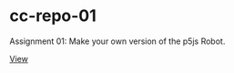 # cc-repo-01
Assignment 01: Make your own version of the p5js Robot.

[View](https://luferrari.github.io/cc-repo-01/)
